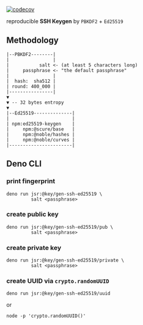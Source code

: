 [![codecov](https://codecov.io/gh/imcotton/at-key-gen-ssh-ed25519/graph/badge.svg)](https://codecov.io/gh/imcotton/at-key-gen-ssh-ed25519)

reproducible **SSH Keygen** by `PBKDF2` + `Ed25519`





## Methodology

```
|--PBKDF2--------|
|                |
|           salt <- (at least 5 characters long)
|     passphrase <- "the default passphrase"
|                |
|  hash:  sha512 |
| round: 400_000 |
|----------------|
▼
▼ -- 32 bytes entropy
▼
|--Ed25519--------------|
|                       |
| npm:ed25519-keygen    |
|     npm:@scure/base   |
|     npm:@noble/hashes |
|     npm:@noble/curves |
|-----------------------|
```





## Deno CLI

### print fingerprint

    deno run jsr:@key/gen-ssh-ed25519 \
             salt <passphrase>

### create public key

    deno run jsr:@key/gen-ssh-ed25519/pub \
             salt <passphrase>

### create private key

    deno run jsr:@key/gen-ssh-ed25519/private \
             salt <passphrase>

### create **UUID** via `crypto.randomUUID`

    deno run jsr:@key/gen-ssh-ed25519/uuid

or

    node -p 'crypto.randomUUID()'

